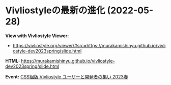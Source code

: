 # Vivliostyleの最新の進化 (2022-05-28)

**View with Vivliostyle Viewer:**
- <https://vivliostyle.org/viewer/#src=https://murakamishinyu.github.io/vivliostyle-dev2023spring/slide.html>

**HTML:** <https://murakamishinyu.github.io/vivliostyle-dev2023spring/slide.html>

**Event:** [CSS組版 Vivliostyle ユーザーと開発者の集い 2023春](https://vivliostyle.connpass.com/event/264332/)
